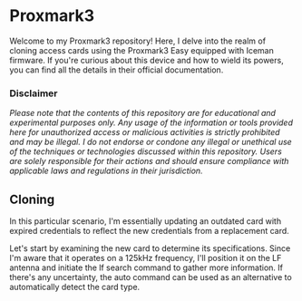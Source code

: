 # Proxmark3

Welcome to my Proxmark3 repository! Here, I delve into the realm of cloning access cards using the Proxmark3 Easy equipped with Iceman firmware. If you're curious about this device and how to wield its powers, you can find all the details in their official documentation.

### Disclaimer
_Please note that the contents of this repository are for educational and experimental purposes only. Any usage of the information or tools provided here for unauthorized access or malicious activities is strictly prohibited and may be illegal. I do not endorse or condone any illegal or unethical use of the techniques or technologies discussed within this repository. Users are solely responsible for their actions and should ensure compliance with applicable laws and regulations in their jurisdiction._

## Cloning

In this particular scenario, I'm essentially updating an outdated card with expired credentials to reflect the new credentials from a replacement card.

Let's start by examining the new card to determine its specifications. Since I'm aware that it operates on a 125kHz frequency, I'll position it on the LF antenna and initiate the lf search command to gather more information. If there's any uncertainty, the auto command can be used as an alternative to automatically detect the card type.
